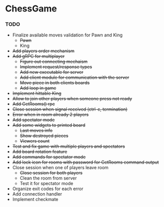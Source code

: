 # ChessGame
### TODO
- Finalize available moves validation for Pawn and King
  - ~~Pawn~~
  - King
- ~~Add players order mechanism~~
- ~~Add gRPC for multiplayer~~
  - ~~Figure out connecting mechaism~~
  - ~~Implement request/response types~~
  - ~~Add new executable for server~~
  - ~~Add client module for communication with the server~~
  - ~~Move piece in both clients boards~~
  - ~~Add loop in game~~
- ~~Implement hittable King~~
- ~~Allow to join other players when someone press not ready~~
- ~~Add GetRooms() rpc~~
- ~~Close session when signal received (ctrl-c, termination)~~
- ~~Error when in room already 2 players~~
- ~~Add spectator mode~~
- ~~Add some widgets to printed board~~
  - ~~Last moves info~~
  - ~~Show destroyed pieces~~
  - ~~Viewers count~~
- ~~Test and fix game with multiple players and spectators~~
- ~~Add board rotation feature~~
- ~~Add commands for spectator mode~~
- ~~Add lock icon for rooms with password for GetRooms command output~~
- Close session when one of players leave room
  - ~~Close session for both players~~
  - Clean the room from server
  - Test it for spectator mode
- Organize exit codes for each error
- Add connection handler
- Implement checkmate
